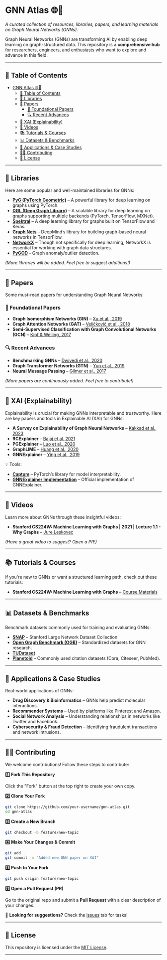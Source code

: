 # GNN Atlas 🌐🧠

_A curated collection of resources, libraries, papers, and learning materials on Graph Neural Networks (GNNs)._

Graph Neural Networks (GNNs) are transforming AI by enabling deep learning on graph-structured data. This repository is a **comprehensive hub** for researchers, engineers, and enthusiasts who want to explore and advance in this field.

---

## 📖 Table of Contents

- [GNN Atlas 🌐🧠](#gnn-atlas-)
  - [📖 Table of Contents](#-table-of-contents)
  - [🚀 Libraries](#-libraries)
  - [📄 Papers](#-papers)
    - [📜 Foundational Papers](#-foundational-papers)
    - [🔍 Recent Advances](#-recent-advances)
  - [🧐 XAI (Explainability)](#-xai-explainability)
  - [🎥 Videos](#-videos)
  - [📚 Tutorials \& Courses](#-tutorials--courses)
  - [📊 Datasets \& Benchmarks](#-datasets--benchmarks)
  - [🔬 Applications \& Case Studies](#-applications--case-studies)
  - [👨‍💻 Contributing](#-contributing)
  - [📜 License](#-license)

---

## 🚀 Libraries

Here are some popular and well-maintained libraries for GNNs:

- **[PyG (PyTorch Geometric)](https://github.com/pyg-team/pytorch_geometric)** – A powerful library for deep learning on graphs using PyTorch.
- **[DGL (Deep Graph Library)](https://github.com/dmlc/dgl)** – A scalable library for deep learning on graphs supporting multiple backends (PyTorch, TensorFlow, MXNet).
- **[Spektral](https://github.com/danielegrattarola/spektral)** – A deep learning library for graphs built on TensorFlow and Keras.
- **[Graph Nets](https://github.com/deepmind/graph_nets)** – DeepMind’s library for building graph-based neural networks in TensorFlow.
- **[NetworkX](https://github.com/networkx/networkx)** – Though not specifically for deep learning, NetworkX is essential for working with graph data structures.
- **[PyGOD](https://github.com/pygod-team/pygod)** - Graph anomaly/outlier detection.

_(More libraries will be added. Feel free to suggest additions!)_

---

## 📄 Papers

Some must-read papers for understanding Graph Neural Networks:

### 📜 Foundational Papers

- **Graph Isomorphism Networks (GIN)** – [Xu et al., 2019](https://arxiv.org/abs/1810.00826)
- **Graph Attention Networks (GAT)** – [Veličković et al., 2018](https://arxiv.org/abs/1710.10903)
- **Semi-Supervised Classification with Graph Convolutional Networks (GCN)** – [Kipf & Welling, 2017](https://arxiv.org/abs/1609.02907)

### 🔍 Recent Advances

- **Benchmarking GNNs** – [Dwivedi et al., 2020](https://arxiv.org/abs/2003.00982)
- **Graph Transformer Networks (GTN)** – [Yun et al., 2019](https://arxiv.org/abs/1911.06455)
- **Neural Message Passing** – [Gilmer et al., 2017](https://arxiv.org/abs/1704.01212)

_(More papers are continuously added. Feel free to contribute!)_

---

## 🧐 XAI (Explainability)

Explainability is crucial for making GNNs interpretable and trustworthy. Here are key papers and tools in Explainable AI (XAI) for GNNs:

- **A Survey on Explainability of Graph Neural Networks** – [Kakkad et al., 2023](https://arxiv.org/abs/2306.01958)
- **RCExplainer** – [Bajaj et al. 2021](https://arxiv.org/abs/2107.04086)
- **PGExplainer** – [Luo et al., 2020](https://arxiv.org/abs/2011.04573)
- **GraphLIME** – [Huang et al., 2020](https://arxiv.org/abs/2001.06216)
- **GNNExplainer** – [Ying et al., 2019](https://arxiv.org/abs/1903.03894)

💡 Tools:

- **[Captum](https://github.com/pytorch/captum)** – PyTorch’s library for model interpretability.
- **[GNNExplainer Implementation](https://github.com/RexYing/gnn-model-explainer)** – Official implementation of GNNExplainer.

---

## 🎥 Videos

Learn more about GNNs through these insightful videos:

- **Stanford CS224W: Machine Learning with Graphs | 2021 | Lecture 1.1 - Why Graphs** – [Jure Leskovec](https://www.youtube.com/watch?v=JAB_plj2rbA)

_(Have a great video to suggest? Open a PR!)_

---

## 📚 Tutorials & Courses

If you're new to GNNs or want a structured learning path, check out these tutorials:

- **Stanford CS224W: Machine Learning with Graphs** – [Course Materials](http://web.stanford.edu/class/cs224w/)

---

## 📊 Datasets & Benchmarks

Benchmark datasets commonly used for training and evaluating GNNs:

- **[SNAP](https://snap.stanford.edu/data/)** – Stanford Large Network Dataset Collection
- **[Open Graph Benchmark (OGB)](https://ogb.stanford.edu/)** – Standardized datasets for GNN research.
- **[TUDataset](https://chrsmrrs.github.io/datasets/)**
- **[Planetoid](https://github.com/kimiyoung/planetoid)** – Commonly used citation datasets (Cora, Citeseer, PubMed).

---

## 🔬 Applications & Case Studies

Real-world applications of GNNs:

- **Drug Discovery & Bioinformatics** – GNNs help predict molecular interactions.
- **Recommender Systems** – Used by platforms like Pinterest and Amazon.
- **Social Network Analysis** – Understanding relationships in networks like Twitter and Facebook.
- **Cybersecurity & Fraud Detection** – Identifying fraudulent transactions and network intrusions.

---

## 👨‍💻 Contributing

We welcome contributions! Follow these steps to contribute:

**1️⃣ Fork This Repository**

Click the "Fork" button at the top right to create your own copy.

**2️⃣ Clone Your Fork**

```bash
git clone https://github.com/your-username/gnn-atlas.git
cd gnn-atlas
```

**3️⃣ Create a New Branch**

```bash
git checkout -b feature/new-topic
```

**4️⃣ Make Your Changes & Commit**

```bash
git add .
git commit -m "Added new GNN paper on XAI"
```

**5️⃣ Push to Your Fork**

```bash
git push origin feature/new-topic
```

**6️⃣ Open a Pull Request (PR)**

Go to the original repo and submit a **Pull Request** with a clear description of your changes.

📢 **Looking for suggestions?** Check the [issues](https://github.com/your-repo/GNN-Atlas/issues) tab for tasks!

---

## 📜 License

This repository is licensed under the [MIT License](LICENSE).

---

